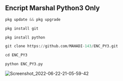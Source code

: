 ## Encript Marshal Python3 Only
``` PYTHON
pkg update && pkg upgrade

pkg install git

pkg install python

git clone https://github.com/MAHADI-143/ENC_PY3.git

cd ENC_PY3

python ENC_PY3.py
```

![Screenshot_2022-06-22-21-05-59-42](https://user-images.githubusercontent.com/79738922/175064545-a1e1792b-82e5-47b8-85ef-cf8595704942.jpg)
